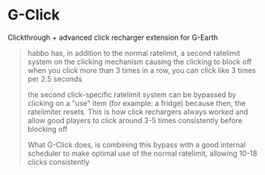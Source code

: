 # G-Click

Clickthrough + advanced click recharger extension for G-Earth

> habbo has, in addition to the normal ratelimit, a second ratelimit system on the clicking mechanism causing the clicking to block off when you click more than 3 times in a row,  you can click like 3 times per 2.5 seconds
> 
> the second click-specific ratelimit system can be bypassed by clicking on a "use" item (for example: a fridge) because then, the ratelimiter resets. This is how click rechargers always worked and allow good players to click around 3-5 times consistently before blocking off
> 
> What G-Click does, is combining this bypass with a good internal scheduler to make optimal use of the normal ratelimit, allowing 10-18 clicks consistently
